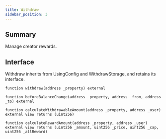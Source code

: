 ```yaml
---
title: Withdraw
sidebar_position: 3
---
```


## Summary

Manage creator rewards.

## Interface
Withdraw inherits from UsingConfig and WithdrawStorage, and retains its interface.

`function withdraw(address _property) external`

`function beforeBalanceChange(address _property, address _from, address _to) external`

`function calculateWithdrawableAmount(address _property, address _user) external view returns (uint256)`

`function calculateRewardAmount(address _property, address _user) external view returns (uint256 _amount, uint256 _price, uint256 _cap, uint256 _allReward)`
